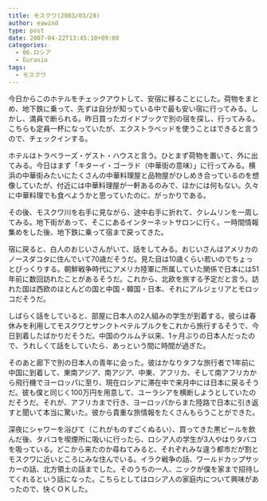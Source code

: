 ```yaml
---
title: モスクワ(2003/03/29)
author: eawind
type: post
date: 2007-04-22T13:45:10+09:00
categories:
  - 06.ロシア
  - Eurasia
tags:
  - モスクワ
---
```

今日からこのホテルをチェックアウトして、安宿に移ることにした。荷物をまとめ、地下鉄に乗って、先ずは自分が知っている中で最も安い宿に行ってみる。しかし、満員で断られる。昨日買ったガイドブックで別の宿を探し、行ってみる。こちらも定員一杯になっていたが、エクストラベッドを使うことはできると言うので、チェックインする。

ホテルはトラベラーズ・ゲスト・ハウスと言う。ひとまず荷物を置いて、外に出てみる。今日はまず「キターイ・ゴーラド（中華街の意味）」に行ってみる。横浜の中華街みたいにたくさんの中華料理屋と品物屋がひしめき合っているのを想像していたが、付近には中華料理屋が一軒あるのみで、ほかには何もない。久々に中華料理でも食べようかと思っていたのに、がっかりである。

その後、モスクワ川を右手に見ながら、途中右手に折れて、クレムリンを一周してみる。地下街があって、そこにあるインターネットサロンに行く。一時間情報集めをした後、地下鉄に乗って宿まで戻ってきた。

宿に戻ると、白人のおじいさんがいて、話をしてみる。おじいさんはアメリカのノースダコタに住んでいて70歳だそうだ。見た目は10歳くらい若いのでちょっとびっくりする。朝鮮戦争時代にアメリカ陸軍に所属していた関係で日本には51年前に数回訪れたことがあるそうだ。これから、北欧を旅する予定だと言う。訪れた国は西欧のほとんどの国と中国・韓国・日本、それにアルジェリアとモロッコだそうだ。

しばらく話をしていると、部屋に日本人の2人組みの学生が到着する。彼らは春休みを利用してモスクワとサンクトペテルブルクをこれから旅行するそうで、今日到着したばかりだそうだ。中国のウルムチ以来、1ヶ月ぶりの日本人だったので、うれしくて話をしていたら、あっという間に時間が過ぎた。

そのあと廊下で別の日本人の青年に会った。彼はかなりタフな旅行者で1年前に中国に到着して、東南アジア、南アジア、中東、アフリカ、そして南アフリカから飛行機でヨーロッパに至り、現在ロシアに滞在中で来月中には日本に戻るそうだ。彼も僕と同じく100万円を用意して、ユーラシアを横断しようとしていたのだそうだ。それが、アフリカまで行き、ヨーロッパからまた陸路で日本に引き返すと聞いて本当に驚いた。彼から貴重な旅情報をたくさんもらうことができた。

深夜にシャワーを浴びて（これがものすごくぬるい）、買ってきた黒ビールを飲んだ後、タバコを喫煙所に吸いに行ったら、ロシア人の学生が3人やはりタバコを吸っている。どこから来たのか尋ねてみると、それぞれみな違う都市だが割とモスクワに近いところにみな住んでいる。イラク戦争の話、ワールドカップサッカーの話、北方領土の話までした。そのうちの一人、ニックが僕を家まで招待してくれるという話になった。こちらとしてはロシア人の家庭内について興味があったので、快くＯＫした。
